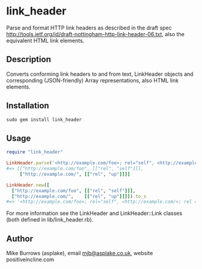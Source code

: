 # link_header

Parse and format HTTP link headers as described in the draft spec http://tools.ietf.org/id/draft-nottingham-http-link-header-06.txt, also the equivalent HTML link elements.

## Description

Converts conforming link headers to and from text, LinkHeader objects and corresponding (JSON-friendly) Array representations, also HTML link elements.

## Installation

```ruby
sudo gem install link_header
```
  
## Usage

```ruby
require "link_header"

LinkHeader.parse('<http://example.com/foo>; rel="self", <http://example.com/>; rel = "up"').to_a
#=> [["http://example.com/foo", [["rel", "self"]]],
     ["http://example.com/", [["rel", "up"]]]]

LinkHeader.new([
  ["http://example.com/foo", [["rel", "self"]]],
  ["http://example.com/",    [["rel", "up"]]]]).to_s
#=> '<http://example.com/foo>; rel="self", <http://example.com/>; rel = "up"'
```

For more information see the LinkHeader and LinkHeader::Link classes (both defined in lib/link_header.rb).

## Author

Mike Burrows (asplake), email mjb@asplake.co.uk, website positiveincline.com
